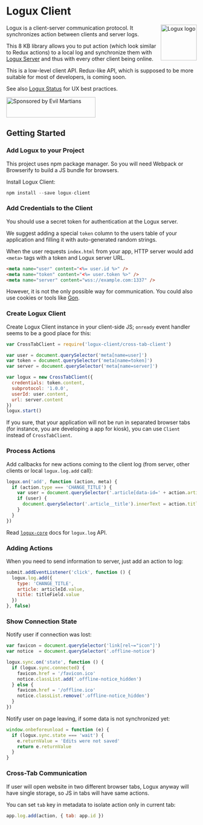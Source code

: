 # Logux Client

<img align="right" width="95" height="95" title="Logux logo"
     src="https://cdn.rawgit.com/logux/logux/master/logo.svg">

Logux is a client-server communication protocol. It synchronizes action
between clients and server logs.

This 8 KB library allows you to put action (which look similar
to Redux actions) to a local log and synchronize them with [Logux Server]
and thus with every other client being online.

This is a low-level client API. Redux-like API, which is supposed
to be more suitable for most of developers, is coming soon.

See also [Logux Status] for UX best practices.

[Logux Server]: https://github.com/logux/logux-server
[Logux Status]: https://github.com/logux/logux-status

<a href="https://evilmartians.com/?utm_source=logux-client">
  <img src="https://evilmartians.com/badges/sponsored-by-evil-martians.svg"
       alt="Sponsored by Evil Martians" width="236" height="54">
</a>


## Getting Started

### Add Logux to your Project

This project uses npm package manager. So you will need Webpack or Browserify
to build a JS bundle for browsers.

Install Logux Client:

```js
npm install --save logux-client
```


### Add Credentials to the Client

You should use a secret token for authentication at the Logux server.

We suggest adding a special `token` column to the users table of your
application and filling it with auto-generated random strings.

When the user requests `index.html` from your app, HTTP server would add
`<meta>` tags with a token and Logux server URL.

```html
<meta name="user" content="<%= user.id %>" />
<meta name="token" content="<%= user.token %>" />
<meta name="server" content="wss://example.com:1337" />
```

However, it is not the only possible way for communication.
You could also use cookies or tools like [Gon].

[Gon]: https://github.com/gazay/gon


### Create Logux Client

Create Logux Client instance in your client-side JS;
`onready` event handler seems to be a good place for this:

```js
var CrossTabClient = require('logux-client/cross-tab-client')

var user = document.querySelector('meta[name=user]')
var token = document.querySelector('meta[name=token]')
var server = document.querySelector('meta[name=server]')

var logux = new CrossTabClient({
  credentials: token.content,
  subprotocol: '1.0.0',
  userId: user.content,
  url: server.content
})
logux.start()
```

If you sure, that your application will not be run in separated browser
tabs (for instance, you are developing a app for kiosk), you can use
`Client` instead of `CrossTabClient`.


### Process Actions

Add callbacks for new actions coming to the client log
(from server, other clients or local `logux.log.add` call):

```js
logux.on('add', function (action, meta) {
  if (action.type === 'CHANGE_TITLE') {
    var user = document.querySelector('.article[data-id=' + action.article + ']')
    if (user) {
      document.querySelector('.article__title').innerText = action.title
    }
  }
})
```

Read [`logux-core`] docs for `logux.log` API.

[`logux-core`]: https://github.com/logux/logux-core


### Adding Actions

When you need to send information to server, just add an action to log:

```js
submit.addEventListener('click', function () {
  logux.log.add({
    type: 'CHANGE_TITLE',
    article: articleId.value,
    title: titleField.value
  })
}, false)
```


### Show Connection State

Notify user if connection was lost:

```js
var favicon = document.querySelector('link[rel~="icon"]')
var notice  = document.querySelector('.offline-notice')

logux.sync.on('state', function () {
  if (logux.sync.connected) {
    favicon.href = '/favicon.ico'
    notice.classList.add('.offline-notice_hidden')
  } else {
    favicon.href = '/offline.ico'
    notice.classList.remove('.offline-notice_hidden')
  }
})
```

Notify user on page leaving, if some data is not synchronized yet:

```js
window.onbeforeunload = function (e) {
  if (logux.sync.state === 'wait') {
    e.returnValue = 'Edits were not saved'
    return e.returnValue
  }
}
```


### Cross-Tab Communication

If user will open website in two different browser tabs, Logux anyway will have
single storage, so JS in tabs will have same actions.

You can set `tab` key in metadata to isolate action only in current tab:

```js
app.log.add(action, { tab: app.id })
```
